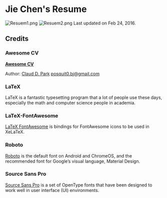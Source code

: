 # Jie Chen's Resume

![Resuem1.png](https://raw.githubusercontent.com/JChenByte/Resume/master/Resume_1.png)
![Resuem2.png](https://raw.githubusercontent.com/JChenByte/Resume/master/Resume_2.png)
Last updated on Feb 24, 2016.

## Credits

### Awesome CV

[**Awesome CV**](https://github.com/posquit0/Awesome-CV) 

Author: [Claud D. Park](http://www.posquit0.com) <posquit0.bj@gmail.com> 

### LaTeX

LaTeX is a fantastic typesetting program that a lot of people use these days, especially the math and computer science people in academia.

### LaTeX-FontAwesome

[LaTeX FontAwesome](https://github.com/furl/latex-fontawesome) is bindings for FontAwesome icons to be used in XeLaTeX.

### Roboto

[Roboto](https://github.com/google/roboto) is the default font on Android and ChromeOS, and the recommended font for Google’s visual language, Material Design.

### Source Sans Pro

[Source Sans Pro](https://github.com/adobe-fonts/source-sans-pro) is a set of OpenType fonts that have been designed to work well in user interface (UI) environments.
